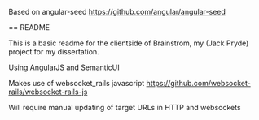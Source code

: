 Based on angular-seed https://github.com/angular/angular-seed

== README

This is a basic readme for the clientside of Brainstrom, my (Jack Pryde) project
for my dissertation.

Using AngularJS and SemanticUI

Makes use of websocket_rails javascript https://github.com/websocket-rails/websocket-rails-js

Will require manual updating of target URLs in HTTP and websockets
